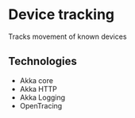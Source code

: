 # Device tracking

Tracks movement of known devices

## Technologies

- Akka core
- Akka HTTP
- Akka Logging
- OpenTracing
